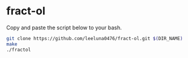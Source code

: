 # fract-ol
Copy and paste the script below to your bash.
```bash
git clone https://github.com/leeluna0476/fract-ol.git $(DIR_NAME)
make
./fractol
```
